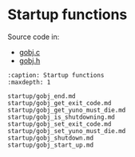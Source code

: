 # Startup functions

Source code in:
- [gobj.c](https://github.com/artgins/yunetas/blob/main/kernel/c/gobj-c/src/gobj.c)
- [gobj.h](https://github.com/artgins/yunetas/blob/main/kernel/c/gobj-c/src/gobj.h)

```{toctree}
:caption: Startup functions
:maxdepth: 1

startup/gobj_end.md
startup/gobj_get_exit_code.md
startup/gobj_get_yuno_must_die.md
startup/gobj_is_shutdowning.md
startup/gobj_set_exit_code.md
startup/gobj_set_yuno_must_die.md
startup/gobj_shutdown.md
startup/gobj_start_up.md

```
